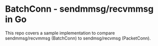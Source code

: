 # BatchConn - sendmmsg/recvmmsg in Go
This repo covers a sample implementation to compare sendmmsg/recvmmsg (BatchConn) to sendmsg/recvmsg (PacketConn).